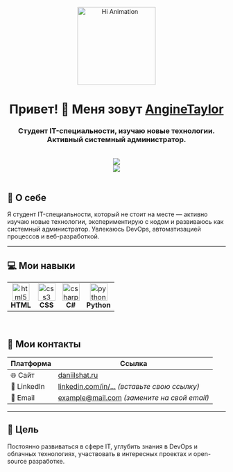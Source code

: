 <p align="center">
  <img src="https://github.com/blackcater/blackcater/raw/main/images/Hi.gif"  alt="Hi Animation" width="180"/>
</p>

<h1 align="center">Привет! 👋 Меня зовут <a href="https://daniilshat.ru"  target="_blank">AngineTaylor</a></h1>
<h3 align="center">Студент IT-специальности, изучаю новые технологии. Активный системный администратор.</h3>

<br />

<div align="center">
  <a href="https://github.com/AngineTaylor"> 
    <img src="https://github-readme-stats.vercel.app/api?username=AngineTaylor&show_icons=true&theme=radical" />
  </a>
  <br />
  <a href="https://github.com/anuraghazra/github-readme-stats">
    <img src="https://github-readme-stats.vercel.app/api/top-langs/?username=AngineTaylor&layout=compact&theme=radical" />
  </a>
</div>

<br />

## 🧠 О себе 

Я студент IT-специальности, который не стоит на месте — активно изучаю новые технологии, экспериментирую с кодом и развиваюсь как системный администратор. Увлекаюсь DevOps, автоматизацией процессов и веб-разработкой.

---

## 💻 Мои навыки

<table>
  <tr>
    <td align="center">
      <img src="https://cdn.jsdelivr.net/gh/devicons/devicon/icons/html5/html5-original.svg"  alt="html5" width="40" height="40" />
      <br><b>HTML</b>
    </td>
    <td align="center">
      <img src="https://cdn.jsdelivr.net/gh/devicons/devicon/icons/css3/css3-original.svg"  alt="css3" width="40" height="40" />
      <br><b>CSS</b>
    </td>
    <td align="center">
      <img src="https://cdn.jsdelivr.net/gh/devicons/devicon/icons/csharp/csharp-original.svg"  alt="csharp" width="40" height="40" />
      <br><b>C#</b>
    </td>
    <td align="center">
      <img src="https://cdn.jsdelivr.net/gh/devicons/devicon/icons/python/python-original.svg"  alt="python" width="40" height="40" />
      <br><b>Python</b>
    </td>
  </tr>
</table>

<br />

## 🔗 Мои контакты

| Платформа | Ссылка |
|----------|--------|
| 🌐 Сайт | [daniilshat.ru](https://daniilshat.ru)  |
| 💼 LinkedIn | [linkedin.com/in/...](#) *(вставьте свою ссылку)* |
| 📧 Email | example@mail.com *(замените на свой email)* |

---

## 🎯 Цель

Постоянно развиваться в сфере IT, углубить знания в DevOps и облачных технологиях, участвовать в интересных проектах и open-source разработке.
